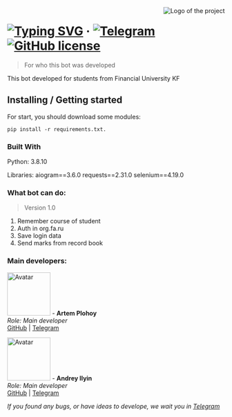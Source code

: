 <img src="./images/logo.png" alt="Logo of the project" align="right">

# [![Typing SVG](https://readme-typing-svg.herokuapp.com?font=Fira+Code&size=18&pause=1000&width=435&lines=Telegram+bot+for+Financial+University+KF)](https://git.io/typing-svg) &middot; [![Telegram](https://img.shields.io/badge/Telegram-blue?logo=telegram&logoColor=white)](https://t.me/finashka40bot) [![GitHub license](https://img.shields.io/badge/license-MIT-blue.svg?style=flat-square)](https://github.com/your/your-project/blob/master/LICENSE)
> For who this bot was developed

This bot developed for students from Financial University KF

## Installing / Getting started

For start, you should download some modules:

```shell
pip install -r requirements.txt.
```

### Built With
Python: 3.8.10

Libraries:
aiogram==3.6.0
requests==2.31.0
selenium==4.19.0

### What bot can do:
> Version 1.0
1. Remember course of student
2. Auth in org.fa.ru
3. Save login data
4. Send marks from record book

### Main developers:

 <img src='https://avatars.githubusercontent.com/u/122749239?v=4' alt='Avatar' width='100' height='100'> - **Artem Plohoy**  
  _Role: Main developer_  
  [GitHub](https://github.com/ksndcurrsed) | [Telegram](t.me/h47zx)


<img src='https://avatars.githubusercontent.com/u/167213172?v=4' alt='Avatar' width='100' height='100'> - **Andrey Ilyin**  
  _Role: Main developer_   
  [GitHub](https://github.com/psina32) | [Telegram](t.me/andr5532)

_If you found any bugs, or have ideas to develope, we wait you in [Telegram](t.me/h47zx)_
